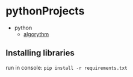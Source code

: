 # pythonProjects

- python
  - [algorythm](./python/algorythm.pyw)

## Installing libraries

run in console: `pip install -r requirements.txt`
